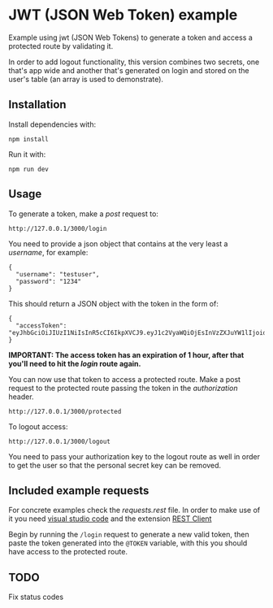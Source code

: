 # JWT (JSON Web Token) example

Example using jwt (JSON Web Tokens) to generate a token and access a protected route by validating it. 

In order to add logout functionality, this version combines two secrets, one that's app wide and another that's generated on login and stored on the user's table (an array is used to demonstrate). 

## Installation
Install dependencies with:

```
npm install
```
Run it with:
```
npm run dev
```

## Usage

To generate a token, make a _post_ request to:
```
http://127.0.0.1/3000/login
```
You need to provide a json object that contains at the very least a _username_, for example:
```
{
  "username": "testuser",
  "password": "1234"
}
```
This should return a JSON object with the token in the form of:
```
{
  "accessToken": "eyJhbGciOiJIUzI1NiIsInR5cCI6IkpXVCJ9.eyJ1c2VyaWQiOjEsInVzZXJuYW1lIjoidGVzdHVzZXIiLCJpYXQiOjE1OTE1MDM3OTAsImV4cCI6MTU5MTUwMzg1MH0.FS3Li7WEkbSkD9yoBz1ipU_GQuwRk8Y752T0lpsIBwM"
}
```
**IMPORTANT: The access token has an expiration of 1 hour, after that you'll need to hit the _login_ route again.**

You can now use that token to access a protected route. Make a post request to the protected route passing the token in the _authorization_ header.
```
http://127.0.0.1/3000/protected
```
To logout access:
```
http://127.0.0.1/3000/logout
```
You need to pass your authorization key to the logout route as well in order to get the user so that the personal secret key can be removed.
## Included example requests

For concrete examples check the _requests.rest_ file. In order to make use of it you need [visual studio code](https://code.visualstudio.com/) and the extension [REST Client](https://marketplace.visualstudio.com/items?itemName=humao.rest-client)

Begin by running the ```/login``` request to generate a new valid token, then paste the token generated into the ```@TOKEN``` variable, with this you should have access to the protected route.

## TODO
Fix status codes